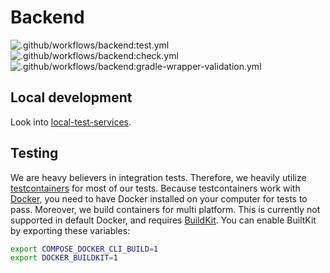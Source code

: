 # Backend

![.github/workflows/backend:test.yml](https://github.com/insights-io/Insight/workflows/.github/workflows/backend:test.yml/badge.svg)
![.github/workflows/backend:check.yml](https://github.com/insights-io/Insight/workflows/.github/workflows/backend:check.yml/badge.svg)
![.github/workflows/backend:gradle-wrapper-validation.yml](https://github.com/insights-io/Insight/workflows/.github/workflows/backend:gradle-wrapper-validation.yml/badge.svg)

## Local development

Look into [local-test-services](local-test-services/README.md).

## Testing

We are heavy believers in integration tests.
Therefore, we heavily utilize [testcontainers](https://www.testcontainers.org/) for most of our tests.
Because testcontainers work with [Docker](https://www.docker.com/), you need to have Docker installed on your computer for tests to pass.
Moreover, we build containers for multi platform. This is currently not supported in default Docker, and requires [BuildKit](https://docs.docker.com/develop/develop-images/build_enhancements/).
You can enable BuiltKit by exporting these variables:

```sh
export COMPOSE_DOCKER_CLI_BUILD=1
export DOCKER_BUILDKIT=1
```
